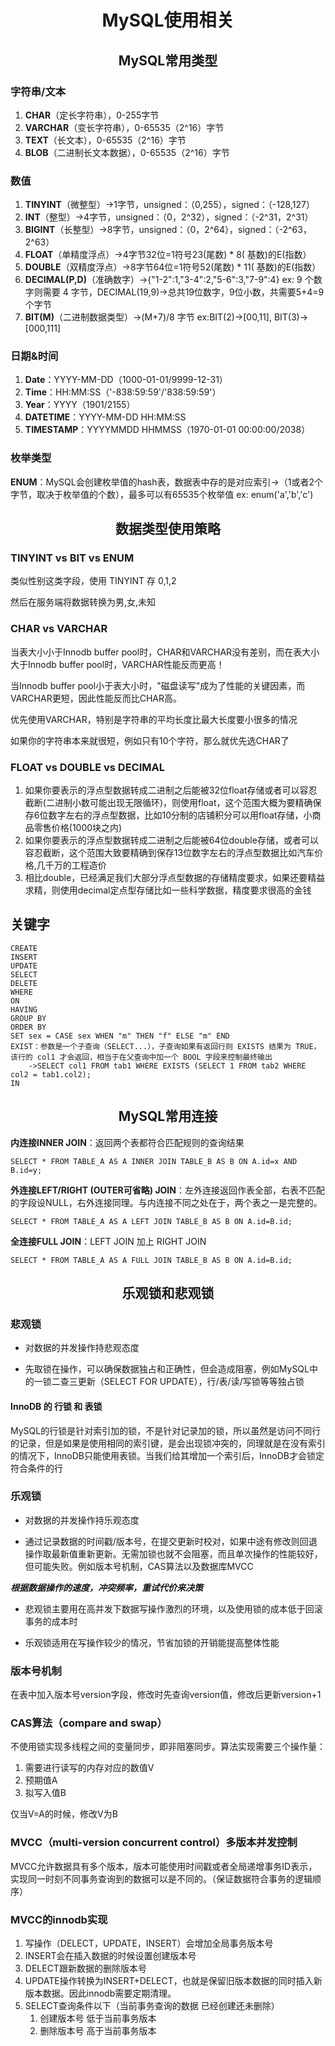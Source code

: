 # <center>MySQL使用相关</center>


## <center>MySQL常用类型</center>
### 字符串/文本
1. **CHAR**（定长字符串），0-255字节
2. **VARCHAR**（变长字符串），0-65535（2^16）字节
3. **TEXT**（长文本），0-65535（2^16）字节
4. **BLOB**（二进制长文本数据），0-65535（2^16）字节

### 数值
1. **TINYINT**（微整型）->1字节，unsigned：（0,255），signed：（-128,127）
2. **INT**（整型）->4字节，unsigned：（0，2^32），signed：（-2^31，2^31）
3. **BIGINT**（长整型）->8字节，unsigned：（0，2^64），signed：（-2^63，2^63）
4. **FLOAT**（单精度浮点）->4字节32位=1符号23(尾数) * 8( 基数)的E(指数）
5. **DOUBLE**（双精度浮点）->8字节64位=1符号52(尾数) * 11( 基数)的E(指数）
6. **DECIMAL(P,D)**（准确数字）->{"1-2":1,"3-4":2,"5-6":3,"7-9":4} ex: 9 个数字则需要 4 字节，DECIMAL(19,9)->总共19位数字，9位小数，共需要5+4=9个字节
7. **BIT(M)**（二进制数据类型）->(M+7)/8 字节   ex:BIT(2)->[00,11], BIT(3)->[000,111]

### 日期&时间
1. **Date**：YYYY-MM-DD（1000-01-01/9999-12-31）
2. **Time**：HH:MM:SS（'-838:59:59'/'838:59:59'）
3. **Year**：YYYY（1901/2155）
4. **DATETIME**：YYYY-MM-DD HH:MM:SS
5. **TIMESTAMP**：YYYYMMDD HHMMSS（1970-01-01 00:00:00/2038）

### 枚举类型
**ENUM**：MySQL会创建枚举值的hash表，数据表中存的是对应索引->（1或者2个字节，取决于枚举值的个数），最多可以有65535个枚举值 ex: enum('a','b','c')

## <center>数据类型使用策略</center>
### TINYINT vs BIT vs ENUM
类似性别这类字段，使用 TINYINT 存 0,1,2

然后在服务端将数据转换为男,女,未知

### CHAR vs VARCHAR
当表大小小于Innodb buffer pool时，CHAR和VARCHAR没有差别，而在表大小大于Innodb buffer pool时，VARCHAR性能反而更高！

当Innodb buffer pool小于表大小时，"磁盘读写"成为了性能的关键因素，而VARCHAR更短，因此性能反而比CHAR高。

优先使用VARCHAR，特别是字符串的平均长度比最大长度要小很多的情况

如果你的字符串本来就很短，例如只有10个字符，那么就优先选CHAR了

### FLOAT vs DOUBLE vs DECIMAL
1. 如果你要表示的浮点型数据转成二进制之后能被32位float存储或者可以容忍截断(二进制小数可能出现无限循环)，则使用float，这个范围大概为要精确保存6位数字左右的浮点型数据，比如10分制的店铺积分可以用float存储，小商品零售价格(1000块之内)
2. 如果你要表示的浮点型数据转成二进制之后能被64位double存储，或者可以容忍截断，这个范围大致要精确到保存13位数字左右的浮点型数据比如汽车价格,几千万的工程造价
3. 相比double，已经满足我们大部分浮点型数据的存储精度要求，如果还要精益求精，则使用decimal定点型存储比如一些科学数据，精度要求很高的金钱

## 关键字
```
CREATE
INSERT
UPDATE
SELECT
DELETE
WHERE
ON
HAVING
GROUP BY
ORDER BY
SET sex = CASE sex WHEN "m" THEN "f" ELSE "m" END
EXIST：参数是一个子查询（SELECT...），子查询如果有返回行则 EXISTS 结果为 TRUE，该行的 col1 才会返回，相当于在父查询中加一个 BOOL 字段来控制最终输出
    ->SELECT col1 FROM tab1 WHERE EXISTS (SELECT 1 FROM tab2 WHERE col2 = tab1.col2);
IN
```


## <center>MySQL常用连接</center>
__内连接INNER JOIN__：返回两个表都符合匹配规则的查询结果

`SELECT * FROM TABLE_A AS A INNER JOIN TABLE_B AS B ON A.id=x AND B.id=y;`

__外连接LEFT/RIGHT (OUTER可省略) JOIN__：左外连接返回作表全部，右表不匹配的字段设NULL，右外连接同理。与内连接不同之处在于，两个表之一是完整的。

`SELECT * FROM TABLE_A AS A LEFT JOIN TABLE_B AS B ON A.id=B.id;`

__全连接FULL JOIN__：LEFT JOIN 加上 RIGHT JOIN

`SELECT * FROM TABLE_A AS A FULL JOIN TABLE_B AS B ON A.id=B.id;`

## <center>乐观锁和悲观锁</center>
### 悲观锁
- 对数据的并发操作持悲观态度

- 先取锁在操作，可以确保数据独占和正确性，但会造成阻塞，例如MySQL中的一锁二查三更新（SELECT FOR UPDATE），行/表/读/写锁等等独占锁

#### InnoDB 的 行锁 和 表锁
MySQL的行锁是针对索引加的锁，不是针对记录加的锁，所以虽然是访问不同行的记录，但是如果是使用相同的索引键，是会出现锁冲突的，同理就是在没有索引的情况下，InnoDB只能使用表锁。当我们给其增加一个索引后，InnoDB才会锁定符合条件的行

### 乐观锁
- 对数据的并发操作持乐观态度

- 通过记录数据的时间戳/版本号，在提交更新时校对，如果中途有修改则回退操作取最新值重新更新。无需加锁也就不会阻塞，而且单次操作的性能较好，但可能失败。例如版本号机制，CAS算法以及数据库MVCC

***根据数据操作的速度，冲突频率，重试代价来决策***
- 悲观锁主要用在高并发下数据写操作激烈的环境，以及使用锁的成本低于回滚事务的成本时

- 乐观锁适用在写操作较少的情况，节省加锁的开销能提高整体性能

### 版本号机制
在表中加入版本号version字段，修改时先查询version值，修改后更新version+1

### CAS算法（compare and swap）
不使用锁实现多线程之间的变量同步，即非阻塞同步。算法实现需要三个操作量：

1. 需要进行读写的内存对应的数值V
2. 预期值A
3. 拟写入值B

仅当V=A的时候，修改V为B

### MVCC（multi-version concurrent control）多版本并发控制
MVCC允许数据具有多个版本，版本可能使用时间戳或者全局递增事务ID表示，实现同一时刻不同事务查询到的数据可以是不同的。（保证数据符合事务的逻辑顺序）

### MVCC的innodb实现
1. 写操作（DELECT，UPDATE，INSERT）会增加全局事务版本号
2. INSERT会在插入数据的时候设置创建版本号
3. DELECT跟新数据的删除版本号
4. UPDATE操作转换为INSERT+DELECT，也就是保留旧版本数据的同时插入新版本数据。因此innodb需要定期清理。
5. SELECT查询条件以下（当前事务查询的数据  已经创建还未删除）
    1. 创建版本号 低于当前事务版本
    2. 删除版本号 高于当前事务版本
